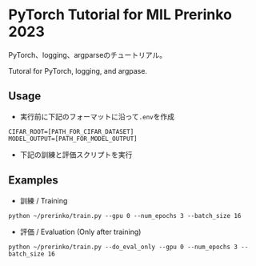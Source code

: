 # PyTorch Tutorial for MIL Prerinko 2023

PyTorch、logging、argparseのチュートリアル。

Tutoral for PyTorch, logging, and argpase.

## Usage

- 実行前に下記のフォーマットに沿って`.env`を作成
```
CIFAR_ROOT=[PATH_FOR_CIFAR_DATASET]
MODEL_OUTPUT=[PATH_FOR_MODEL_OUTPUT]
```

- 下記の訓練と評価スクリプトを実行

## Examples

- 訓練 / Training
```
python ~/prerinko/train.py --gpu 0 --num_epochs 3 --batch_size 16
```

- 評価 / Evaluation (Only after training)
```
python ~/prerinko/train.py --do_eval_only --gpu 0 --num_epochs 3 --batch_size 16
```